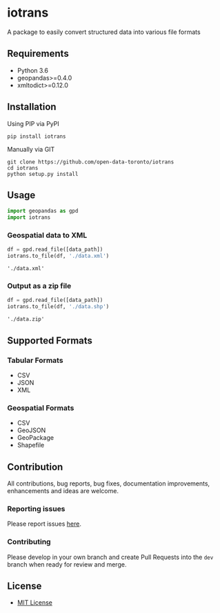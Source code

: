 # iotrans

A package to easily convert structured data into various file formats

## Requirements
* Python 3.6
* geopandas>=0.4.0
* xmltodict>=0.12.0

## Installation
Using PIP via PyPI

    pip install iotrans

Manually via GIT

    git clone https://github.com/open-data-toronto/iotrans
    cd iotrans
    python setup.py install

## Usage

```python
import geopandas as gpd
import iotrans
```

### Geospatial data to XML

```python
df = gpd.read_file([data_path])
iotrans.to_file(df, './data.xml')
```
```
'./data.xml'
```

### Output as a zip file

```python
df = gpd.read_file([data_path])
iotrans.to_file(df, './data.shp')
```
```
'./data.zip'
```

## Supported Formats
### Tabular Formats
* CSV
* JSON
* XML

### Geospatial Formats
* CSV
* GeoJSON
* GeoPackage
* Shapefile

## Contribution
All contributions, bug reports, bug fixes, documentation improvements, enhancements and ideas are welcome.

### Reporting issues
Please report issues [here](https://github.com/open-data-toronto/iotrans/issues).

### Contributing
Please develop in your own branch and create Pull Requests into the `dev` branch when ready for review and merge.

## License

* [MIT License](https://github.com/open-data-toronto/iotrans/blob/master/LICENSE)
